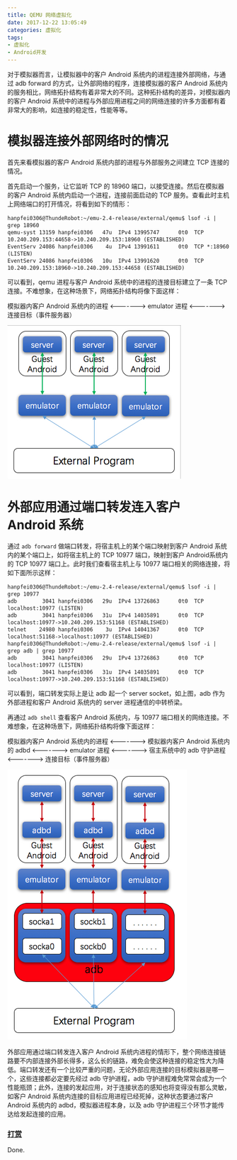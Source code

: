 ```yaml
---
title: QEMU 网络虚拟化
date: 2017-12-22 13:05:49
categories: 虚拟化
tags:
- 虚拟化
- Android开发
---
```


对于模拟器而言，让模拟器中的客户 Android 系统内的进程连接外部网络，与通过 adb forward 的方式，让外部网络的程序，连接模拟器的客户 Android 系统内的服务相比，网络拓扑结构有着非常大的不同。这种拓扑结构的差异，对模拟器内的客户 Android 系统中的进程与外部应用进程之间的网络连接的许多方面都有着非常大的影响，如连接的稳定性，性能等等。
<!--more-->
# 模拟器连接外部网络时的情况
首先来看模拟器的客户 Android 系统内部的进程与外部服务之间建立 TCP 连接的情况。

首先启动一个服务，让它监听 TCP 的 18960 端口，以接受连接。然后在模拟器的客户 Android 系统内启动一个进程，连接前面启动的 TCP 服务。查看此时主机上网络端口的打开情况，将看到如下的情形：

```
hanpfei0306@ThundeRobot:~/emu-2.4-release/external/qemu$ lsof -i | grep 18960
qemu-syst 13159 hanpfei0306   47u  IPv4 13995747      0t0  TCP 10.240.209.153:44658->10.240.209.153:18960 (ESTABLISHED)
EventServ 24086 hanpfei0306    4u  IPv4 13991611      0t0  TCP *:18960 (LISTEN)
EventServ 24086 hanpfei0306   10u  IPv4 13991620      0t0  TCP 10.240.209.153:18960->10.240.209.153:44658 (ESTABLISHED)
```

可以看到，qemu 进程与客户 Android 系统中的进程的连接目标建立了一条 TCP 连接。不难想象，在这种场景下，网络拓扑结构将像下面这样：

模拟器内客户 Android 系统内的进程 <------->  emulator 进程 <-------> 连接目标（事件服务器）

![186c66f2e78a6e286fdc75184fecf686.jpg](../images/1315506-3e5111e51506e566.jpg)

# 外部应用通过端口转发连入客户 Android 系统
通过 `adb forward` 做端口转发，将宿主机上的某个端口映射到客户 Android 系统内的某个端口上，如将宿主机上的 TCP 10977 端口，映射到客户 Android系统内的 TCP 10977 端口上。此时我们查看宿主机上与 10977 端口相关的网络连接，将如下面所示这样：

```
hanpfei0306@ThundeRobot:~/emu-2.4-release/external/qemu$ lsof -i | grep 10977
adb        3041 hanpfei0306   29u  IPv4 13726863      0t0  TCP localhost:10977 (LISTEN)
adb        3041 hanpfei0306   31u  IPv4 14035891      0t0  TCP localhost:10977->10.240.209.153:51168 (ESTABLISHED)
telnet    24980 hanpfei0306    3u  IPv4 14041367      0t0  TCP localhost:51168->localhost:10977 (ESTABLISHED)
hanpfei0306@ThundeRobot:~/emu-2.4-release/external/qemu$ lsof -i | grep adb | grep 10977
adb        3041 hanpfei0306   29u  IPv4 13726863      0t0  TCP localhost:10977 (LISTEN)
adb        3041 hanpfei0306   31u  IPv4 14035891      0t0  TCP localhost:10977->10.240.209.153:51168 (ESTABLISHED)
```

可以看到，端口转发实际上是让 adb 起一个 server socket，如上图，adb 作为外部进程和客户 Android 系统内的 server 进程通信的中转桥梁。

再通过 `adb shell` 查看客户 Android 系统内，与 10977 端口相关的网络连接。不难想象，在这种场景下，网络拓扑结构将像下面这样：

模拟器内客户 Android 系统内的进程 <-------> 模拟器内客户 Android 系统内的 adbd <-------> emulator 进程 <-------> 宿主系统中的 adb 守护进程 <-------> 连接目标（事件服务器）

![0e18daa8bfa88b1c827a344de7b43576.jpg](../images/1315506-2e7cd62090753629.jpg)

外部应用通过端口转发连入客户 Android 系统内进程的情形下，整个网络连接链路要不内部连接外部长得多，这么长的链路，难免会使这种连接的稳定性大为降低。端口转发还有一个比较严重的问题，无论外部应用连接的目标模拟器是哪一个，这些连接都必定要先经过 adb 守护进程，adb 守护进程难免常常会成为一个性能瓶颈；此外，连接的发起应用，对于连接状态的感知也将变得没有那么灵敏，如客户 Android 系统内连接的目标应用进程已经死掉，这种状态要通过客户 Android 系统内的 adbd，模拟器进程本身，以及 adb 守护进程三个环节才能传达给发起连接的应用。

### [打赏](https://www.wolfcstech.com/about/donate.html)

Done.
